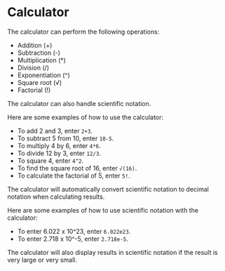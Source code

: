 # Calculator

The calculator can perform the following operations:
- Addition (+)
- Subtraction (-)
- Multiplication (*)
- Division (/)
- Exponentiation (^)
- Square root (√)
- Factorial (!)

The calculator can also handle scientific notation.

Here are some examples of how to use the calculator:
- To add 2 and 3, enter `2+3`.
- To subtract 5 from 10, enter `10-5`.
- To multiply 4 by 6, enter `4*6`.
- To divide 12 by 3, enter `12/3`.
- To square 4, enter `4^2`.
- To find the square root of 16, enter `√(16)`.
- To calculate the factorial of 5, enter `5!`.

The calculator will automatically convert scientific notation to decimal notation when calculating results.

Here are some examples of how to use scientific notation with the calculator:

- To enter 6.022 x 10^23, enter `6.022e23`.
- To enter 2.718 x 10^-5, enter `2.718e-5`.

The calculator will also display results in scientific notation if the result is very large or very small.
